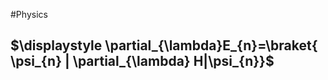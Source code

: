 #Physics 
## $\displaystyle \partial_{\lambda}E_{n}=\braket{ \psi_{n} | \partial_{\lambda} H|\psi_{n}}$
